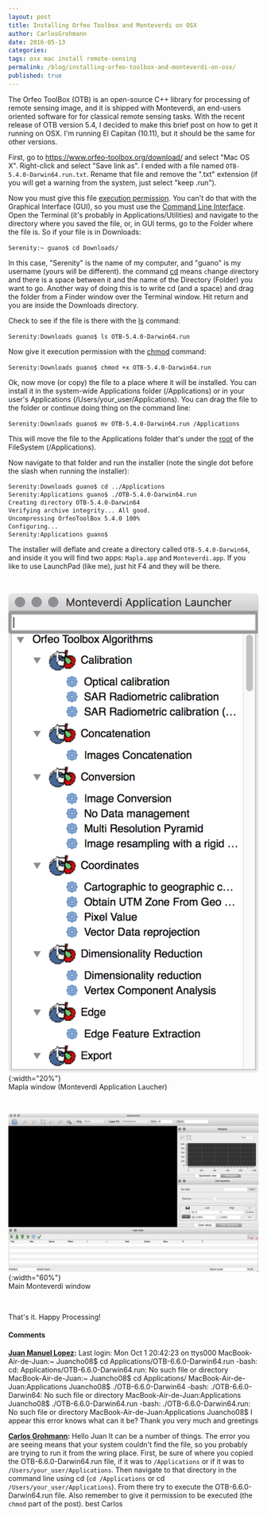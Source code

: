 ```yaml
---
layout: post
title: Installing Orfeo Toolbox and Monteverdi on OSX
author: CarlosGrohmann
date: 2016-05-13
categories: 
tags: osx mac install remote-sensing
permalink: /blog/installing-orfeo-toolbox-and-monteverdi-on-osx/
published: true
---
```


The Orfeo ToolBox (OTB) is an open-source C++ library for processing of remote sensing image, and it is shipped with Monteverdi, an end-users oriented software for for classical remote sensing tasks. With the recent release of OTB version 5.4, I decided to make this brief post on how to get it running on OSX. I'm running El Capitan (10.11), but it should be the same for other versions.    

First, go to <https://www.orfeo-toolbox.org/download/> and select "Mac OS X". Right-click and select "Save link as". I ended with a file named `OTB-5.4.0-Darwin64.run.txt`. Rename that file and remove the ".txt" extension (if you will get a warning from the system, just select "keep .run").  

Now you must give this file [execution permission](https://en.wikipedia.org/wiki/File_system_permissions). You can't do that with the Graphical Interface (GUI), so you must use the [Command Line Interface](https://en.wikipedia.org/wiki/Command-line_interface). Open the Terminal (it's probably in Applications/Utilities) and navigate to the directory where you saved the file, or, in GUI terms, go to the Folder where the file is. So if your file is in Downloads:  

`Serenity:~ guano$ cd Downloads/`  

In this case, "Serenity" is the name of my computer, and "guano" is my username (yours will be different). the command [cd](http://ss64.com/osx/cd.html) means `c`hange `d`irectory and there is a space between it and the name of the Directory (Folder) you want to go. Another way of doing this is to write cd (and a space) and drag the folder from a Finder window over the Terminal window. Hit return and you are inside the Downloads directory.  

Check to see if the file is there with the [ls](http://ss64.com/osx/ls.html) command:  

`Serenity:Downloads guano$ ls
OTB-5.4.0-Darwin64.run`

Now give it execution permission with the [chmod](http://ss64.com/osx/chmod.html) command:  

`Serenity:Downloads guano$ chmod +x OTB-5.4.0-Darwin64.run `  

Ok, now move (or copy) the file to a place where it will be installed. You can install it in the system-wide Applications folder (/Applications) or in your user's Applications (/Users/your_user/Applications). You can drag the file to the folder or continue doing thing on the command line:  

`Serenity:Downloads guano$ mv OTB-5.4.0-Darwin64.run /Applications`  

This will move the file to the Applications folder that's under the [root](http://www.linfo.org/root.html) of the FileSystem (/Applications).  

Now navigate to that folder and run the installer (note the single dot before the slash when running the installer):  

```
Serenity:Downloads guano$ cd ../Applications
Serenity:Applications guano$ ./OTB-5.4.0-Darwin64.run
Creating directory OTB-5.4.0-Darwin64
Verifying archive integrity... All good.
Uncompressing OrfeoToolBox 5.4.0 100%
Configuring...
Serenity:Applications guano$
```

The installer will deflate and create a directory called `OTB-5.4.0-Darwin64`, and inside it you will find two apps: `Mapla.app` and `Monteverdi.app`. If you like to use LaunchPad (like me), just hit F4 and they will be there.  

&nbsp;

![](/img/Screen-Shot-2016-05-13-at-11.44.15.png){:width="20%"}  
Mapla window (Monteverdi Application Laucher)  

&nbsp;

![](/img/Screen-Shot-2016-05-13-at-11.44.00.png){:width="60%"}  
Main Monteverdi window  

&nbsp;

That's it. Happy Processing!  


#### Comments

**[Juan Manuel Lopez](#18926 "2018-10-01 16:06:16"):** Last login: Mon Oct 1 20:42:23 on ttys000 MacBook-Air-de-Juan:~ Juancho08$ cd Applications/OTB-6.6.0-Darwin64.run -bash: cd: Applications/OTB-6.6.0-Darwin64.run: No such file or directory MacBook-Air-de-Juan:~ Juancho08$ cd Applications/ MacBook-Air-de-Juan:Applications Juancho08$ ./OTB-6.6.0-Darwin64 -bash: ./OTB-6.6.0-Darwin64: No such file or directory MacBook-Air-de-Juan:Applications Juancho08$ ./OTB-6.6.0-Darwin64.run -bash: ./OTB-6.6.0-Darwin64.run: No such file or directory MacBook-Air-de-Juan:Applications Juancho08$ I appear this error knows what can it be? Thank you very much and greetings  

**[Carlos Grohmann](#18927 "2018-10-01 16:15:06"):** Hello Juan It can be a number of things. The error you are seeing means that your system couldn't find the file, so you probably are trying to run it from the wring place. First, be sure of where you copied the OTB-6.6.0-Darwin64.run file, if it was to `/Applications` or if it was to `/Users/your_user/Applications`. Then navigate to that directory in the command line using cd (`cd /Applications` or cd `/Users/your_user/Applications`). From there try to execute the OTB-6.6.0-Darwin64.run file. Also remember to give it permission to be executed (the `chmod` part of the post). best Carlos



